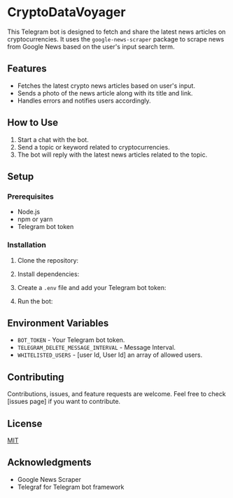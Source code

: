 # CryptoDataVoyager

This Telegram bot is designed to fetch and share the latest news articles on cryptocurrencies. It uses the `google-news-scraper` package to scrape news from Google News based on the user's input search term.

## Features

- Fetches the latest crypto news articles based on user's input.
- Sends a photo of the news article along with its title and link.
- Handles errors and notifies users accordingly.

## How to Use

1. Start a chat with the bot.
2. Send a topic or keyword related to cryptocurrencies.
3. The bot will reply with the latest news articles related to the topic.

## Setup

### Prerequisites

- Node.js
- npm or yarn
- Telegram bot token

### Installation

1. Clone the repository:

2. Install dependencies:

3. Create a `.env` file and add your Telegram bot token:

4. Run the bot:


## Environment Variables

- `BOT_TOKEN` - Your Telegram bot token.
- `TELEGRAM_DELETE_MESSAGE_INTERVAL` - Message Interval.
- `WHITELISTED_USERS` - [user Id, User Id] an array of allowed users.

## Contributing

Contributions, issues, and feature requests are welcome. Feel free to check [issues page] if you want to contribute.

## License

[MIT](LICENSE)

## Acknowledgments

- Google News Scraper
- Telegraf for Telegram bot framework
